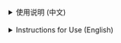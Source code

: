 <details>
  <summary>使用说明 (中文)</summary>
  默认使用 Alt+A 打开搜索框和菜单、Alt+S 打开快速编辑器 (App版也可以用高级快捷键 Caps+M 或 Caps+N) (均可在设置中修改快捷键)
  <br>
  (以上是推荐设置的快捷键，由于Obsidian官方不推荐插件默认使用快捷键，请自行分别设置 "Show panel: search and menu" 和 "Show panel: miniEditor" 这两个命令的快捷键)
  <br>
  更多说明和教程浏览:
  <ul>
    <li>仓库: https://github.com/any-menu/any-menu</li>
    <li>文档: https://any-menu.github.io/any-menu/</li>
  </ul>
  <br>
  !!! 注意: 当前设置面板修改过后，需要重启插件/软件才能生效
</details>
<br>
<details>
  <summary>Instructions for Use (English)</summary>
  The default shortcuts are Alt+A to open the search box and menu, and Alt+S to open the quick editor (The App version can also use the advanced shortcuts Caps+M or Caps+N) (All shortcuts can be modified in the settings).
  <br>
  (The shortcuts above are the recommended settings. Because Obsidian officially does not recommend plugins using shortcuts by default, please manually set the shortcuts for the two commands: "Show panel: search and menu" and "Show panel: miniEditor").
  <br>
  For more instructions and tutorials:
  <ul>
    <li>repository: https://github.com/any-menu/any-menu</li>
    <li>document: https://any-menu.github.io/any-menu/</li>
  </ul>
  <br>
  !!! Note: After modifying the current settings panel, you need to restart the plugin/software for the changes to take effect.
</details>
